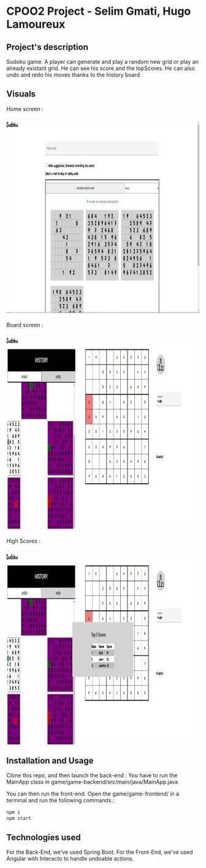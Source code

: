 # CPOO2 Project - Selim Gmati, Hugo Lamoureux

## Project's description
Sudoku game. A player can generate and play a random new grid or play an already existant grid. He can see his score and the topScores. He can also undo and redo his moves thanks to the history board.


## Visuals
Home screen :
###
<img align="center" height="500" src="./game-doc/screens/home-screen.PNG"> 

###
Board screen :
###
<img align="center" height="500" src="./game-doc/screens/board-screen.PNG"> 

###
High Scores :
###
<img align="center" height="500" src="./game-doc/screens/high-scores.PNG"> 

## Installation and Usage

Clone this repo, and then launch the back-end : You have to run the MainApp class in game/game-backend/src/main/java/MainApp.java

You can then run the front-end. Open the game/game-frontend/ in a terminal and run the following commands :
```
npm i
npm start
```

## Technologies used

For the Back-End, we've used Spring Boot. For the Front-End, we've used Angular with Interacto to handle undoable actions.
